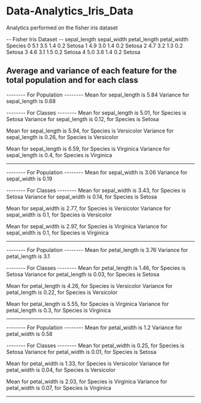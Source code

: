 # Data-Analytics_Iris_Data
Analytics performed on the fisher iris dataset


-- Fisher Iris Dataset --
   sepal_length  sepal_width  petal_length  petal_width Species
0           5.1          3.5           1.4          0.2  Setosa
1           4.9          3.0           1.4          0.2  Setosa
2           4.7          3.2           1.3          0.2  Setosa
3           4.6          3.1           1.5          0.2  Setosa
4           5.0          3.6           1.4          0.2  Setosa


## Average and variance of each feature for the total population and for each class
 -------- For Population --------
Mean for sepal_length is 5.84
Variance for sepal_length is 0.68


 -------- For Classes --------
Mean for sepal_length is 5.01, for Species is Setosa 
Variance for sepal_length is 0.12, for Species is Setosa 


Mean for sepal_length is 5.94, for Species is Versicolor 
Variance for sepal_length is 0.26, for Species is Versicolor 


Mean for sepal_length is 6.59, for Species is Virginica 
Variance for sepal_length is 0.4, for Species is Virginica 

-------------------------------------------------


 -------- For Population --------
Mean for sepal_width is 3.06
Variance for sepal_width is 0.19


 -------- For Classes --------
Mean for sepal_width is 3.43, for Species is Setosa 
Variance for sepal_width is 0.14, for Species is Setosa 


Mean for sepal_width is 2.77, for Species is Versicolor 
Variance for sepal_width is 0.1, for Species is Versicolor 


Mean for sepal_width is 2.97, for Species is Virginica 
Variance for sepal_width is 0.1, for Species is Virginica 


-------------------------------------------------
 -------- For Population --------
Mean for petal_length is 3.76
Variance for petal_length is 3.1


 -------- For Classes --------
Mean for petal_length is 1.46, for Species is Setosa 
Variance for petal_length is 0.03, for Species is Setosa 


Mean for petal_length is 4.26, for Species is Versicolor 
Variance for petal_length is 0.22, for Species is Versicolor 


Mean for petal_length is 5.55, for Species is Virginica 
Variance for petal_length is 0.3, for Species is Virginica 

-------------------------------------------------


 -------- For Population --------
Mean for petal_width is 1.2
Variance for petal_width is 0.58


 -------- For Classes --------
Mean for petal_width is 0.25, for Species is Setosa 
Variance for petal_width is 0.01, for Species is Setosa 


Mean for petal_width is 1.33, for Species is Versicolor 
Variance for petal_width is 0.04, for Species is Versicolor 


Mean for petal_width is 2.03, for Species is Virginica 
Variance for petal_width is 0.07, for Species is Virginica 


-------------------------------------------------
